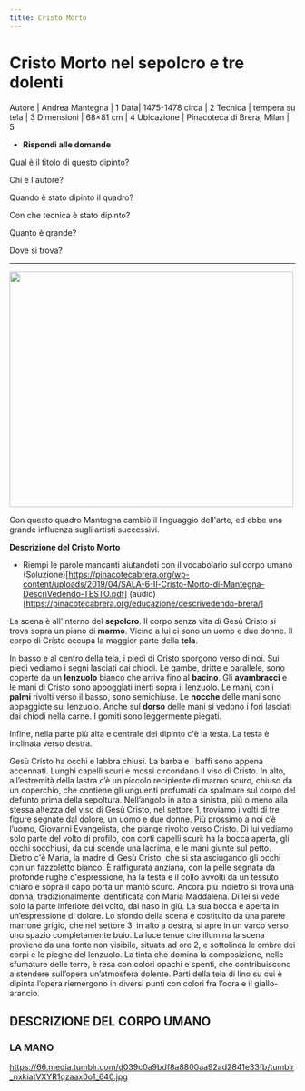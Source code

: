 ```yaml
---
title: Cristo Morto 
---
```


# Cristo Morto nel sepolcro e tre dolenti 

Autore | 	Andrea Mantegna | 1
Data|	1475-1478 circa | 2
Tecnica |	tempera su tela | 3
Dimensioni |	68×81 cm | 4
Ubicazione |	Pinacoteca di Brera, Milan | 5

- **Rispondi alle domande**

Qual è il titolo di questo dipinto?

Chi è l'autore?

Quando è stato dipinto il quadro?

Con che tecnica è stato dipinto?

Quanto è grande?

Dove si trova?

____________

<img src="https://upload.wikimedia.org/wikipedia/commons/f/f4/The_dead_Christ_and_three_mourners%2C_by_Andrea_Mantegna.jpg" 
width="500" height="414">

Con questo quadro Mantegna cambiò il linguaggio dell'arte, ed ebbe una grande influenza sugli artisti successivi.

**Descrizione del Cristo Morto**

- Riempi le parole mancanti aiutandoti con il vocabolario sul corpo umano 
(Soluzione)[https://pinacotecabrera.org/wp-content/uploads/2019/04/SALA-6-Il-Cristo-Morto-di-Mantegna-DescriVedendo-TESTO.pdf] (audio)[https://pinacotecabrera.org/educazione/descrivedendo-brera/]

La scena è all'interno del **sepolcro**. 
Il corpo senza vita di Gesù Cristo si trova sopra un piano di **marmo**.
Vicino a lui ci sono un uomo e due donne.
Il corpo di Cristo occupa la maggior parte della **tela**. 

In basso e al centro della tela, i piedi di Cristo sporgono verso di noi. 
Sui piedi vediamo i segni lasciati dai chiodi.
Le gambe, dritte e parallele, sono coperte da un **lenzuolo** bianco che arriva fino al **bacino**. 
Gli **avambracci** e le mani di Cristo sono appoggiati inerti sopra il lenzuolo. 
Le mani, con i **palmi** rivolti verso il basso, sono semichiuse. 
Le **nocche** delle mani sono appaggiote sul lenzuolo. 
Anche sul **dorso** delle mani si vedono i fori lasciati dai chiodi nella carne. 
I gomiti sono leggermente piegati.

Infine, nella parte più alta e centrale del dipinto c'è la testa.
La testa è inclinata verso destra.

Gesù Cristo ha occhi e labbra chiusi.
La barba e i baffi sono appena accennati.
Lunghi capelli scuri e mossi circondano il viso di Cristo. 
In alto, all’estremità della lastra c’è un piccolo recipiente di
marmo scuro, chiuso da un coperchio, che contiene gli unguenti
profumati da spalmare sul corpo del defunto prima della sepoltura.
Nell’angolo in alto a sinistra, più o meno alla stessa altezza del viso di
Gesù Cristo, nel settore 1, troviamo i volti di tre figure segnate dal dolore,
un uomo e due donne.
Più prossimo a noi c’è l’uomo, Giovanni Evangelista, che piange rivolto
verso Cristo. Di lui vediamo solo parte del volto di profilo, con corti capelli
scuri: ha la bocca aperta, gli occhi socchiusi, da cui scende una lacrima, e
le mani giunte sul petto.
Dietro c'è Maria, la madre di Gesù Cristo, che si sta asciugando gli occhi
con un fazzoletto bianco. È raffigurata anziana, con la pelle segnata da
profonde rughe d'espressione, ha la testa e il collo avvolti da un tessuto
chiaro e sopra il capo porta un manto scuro.
Ancora più indietro si trova una donna, tradizionalmente identificata con
Maria Maddalena. Di lei si vede solo la parte inferiore del volto, dal naso
in giù. La sua bocca è aperta in un’espressione di dolore.
Lo sfondo della scena è costituito da una parete marrone grigio, che nel
settore 3, in alto a destra, si apre in un varco verso uno spazio
completamente buio.
La luce tenue che illumina la scena proviene da una fonte non visibile,
situata ad ore 2, e sottolinea le ombre dei corpi e le pieghe del lenzuolo.
La tinta che domina la composizione, nelle sfumature delle terre, è resa
con colori opachi e spenti, che contribuiscono a stendere sull’opera
un’atmosfera dolente. Parti della tela di lino su cui è dipinta l’opera
riemergono in diversi punti con colori fra l’ocra e il giallo-arancio. 

## DESCRIZIONE DEL CORPO UMANO

### LA MANO
https://66.media.tumblr.com/d039c0a9bdf8a8800aa92ad2841e33fb/tumblr_nxkiatVXYR1qzaax0o1_640.jpg
